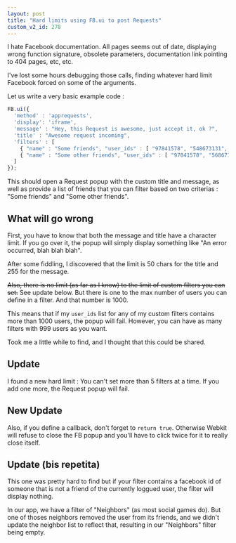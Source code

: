 ```yaml
---
layout: post
title: "Hard limits using FB.ui to post Requests"
custom_v2_id: 278
---
```


I hate Facebook documentation. All pages seems out of date, displaying wrong
function signature, obsolete parameters, documentation link pointing to 404
pages, etc, etc.

I've lost some hours debugging those calls, finding whatever hard limit
Facebook forced on some of the arguments.

Let us write a very basic example code :

    
```js
FB.ui({  
  'method' : 'apprequests',  
  'display': 'iframe',  
  'message' : "Hey, this Request is awesome, just accept it, ok ?",  
  'title' : "Awesome request incoming",  
  'filters' : [  
    { "name" : "Some friends", "user_ids" : [ "97841578", "548673131", "[...]"]Â  },  
    { "name" : "Some other friends", "user_ids" : [ "97841578", "56867134", "[...]"]Â  },  
  ]  
});
```

This should open a Request popup with the custom title and message, as well as
provide a list of friends that you can filter based on two criterias : "Some
friends" and "Some other friends".

## What will go wrong

First, you have to know that both the message and title have a character
limit. If you go over it, the popup will simply display something like "An
error occurred, blah blah blah".

After some fiddling, I discovered that the limit is 50 chars for the title and
255 for the message.

<del>Also, there is no limit (as far as I know) to the limit of custom filters
you can set.</del> See update below. But there is one to the max number of
users you can define in a filter. And that number is 1000.

This means that if my `user_ids` list for any of my custom filters contains
more than 1000 users, the popup will fail. However, you can have as many
filters with 999 users as you want.

Took me a little while to find, and I thought that this could be shared.

## Update

I found a new hard limit : You can't set more than 5 filters at a time. If you
add one more, the Request popup will fail.

## New Update

Also, if you define a callback, don't forget to `return true`. Otherwise
Webkit will refuse to close the FB popup and you'll have to click twice for it
to really close itself.

## Update (bis repetita)

This one was pretty hard to find but if your filter contains a facebook id of
someone that is not a friend of the currently loggued user, the filter will
display nothing.

In our app, we have a filter of "Neighbors" (as most social games do). But one
of thoses neighbors removed the user from its friends, and we didn't update
the neighbor list to reflect that, resulting in our "Neighbors" filter being
empty.

